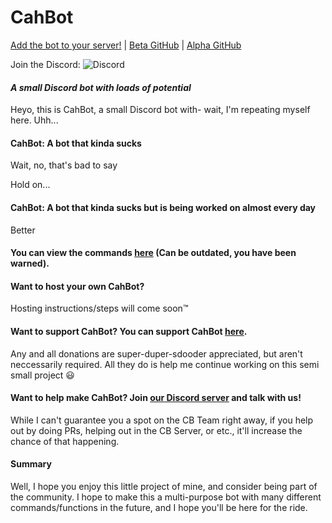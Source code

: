 # CahBot

[Add the bot to your server!](https://goo.gl/ttNED9) |
[Beta GitHub](https://github.com/2003cah/cahbot-beta) |
[Alpha GitHub](https://github.com/2003cah/cahbot-alpha)

Join the Discord: ![Discord](https://discordapp.com/api/guilds/252196054101917696/widget.png)  

#### ***A small Discord bot with loads of potential***

Heyo, this is CahBot, a small Discord bot with- wait, I'm repeating myself here. Uhh...

#### **CahBot:** A bot that kinda sucks

Wait, no, that's bad to say

Hold on...

#### **CahBot:** A bot that kinda sucks but is being worked on almost every day

Better

#### You can view the commands [here](http://ruby.cahbot.pro/commands) (Can be outdated, you have been warned).

#### **Want to host your own CahBot?**
Hosting instructions/steps will come soon:tm:

#### **Want to support CahBot?** You can support CahBot [here](https://goo.gl/QBvB7N).

Any and all donations are super-duper-sdooder appreciated, but aren't neccessarily required. All they do is help me continue working on this semi small project :smiley:

#### **Want to help make CahBot?** Join [our Discord server](https://goo.gl/02ZRK5) and talk with us!

While I can't guarantee you a spot on the CB Team right away, if you help out by doing PRs, helping out in the CB Server, or etc., it'll increase the chance of that happening.

#### **Summary**

Well, I hope you enjoy this little project of mine, and consider being part of the community. I hope to make this a multi-purpose bot with many different commands/functions in the future, and I hope you'll be here for the ride.

